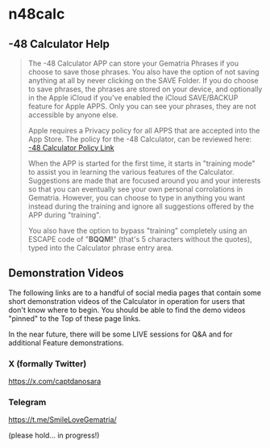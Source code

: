 # n48calc

## -48 Calculator Help

> The -48 Calculator APP can store your Gematria Phrases if you choose to save those phrases. You also have the option of not saving anything at all by never clicking on the SAVE Folder. If you do choose to save phrases, the phrases are stored on your device, and optionally in the Apple iCloud if you've enabled the iCloud SAVE/BACKUP feature for Apple APPS. Only you can see your phrases, they are not accessible by anyone else.
>
> Apple requires a Privacy policy for all APPS that are accepted into the App Store. The policy for the -48 Calculator, can be reviewed here: <a href='https://n48calculator.github.io/policy/' target='_blank'>-48 Calculator Policy Link</a>
>
> When the APP is started for the first time, it starts in "training mode" to assist you in learning the various features of the Calculator. Suggestions are made that are focused around you and your interests so that you can eventually see your own personal corrolations in Gematria. However, you can choose to type in anything you want instead during the training and ignore all suggestions offered by the APP during "training".
>
> You also have the option to bypass "training" completely using an ESCAPE code of "**BQQM!**" (that's 5 characters without the quotes), typed into the Calculator phrase entry area.

## Demonstration Videos

The following links are to a handful of social media pages that contain some short demonstration videos of the Calculator in operation for users that don't know where to begin. You should be able to find the demo videos "pinned" to the Top of these page links.

In the near future, there will be some LIVE sessions for Q&A and for additional Feature demonstrations.

### X (formally Twitter)
https://x.com/captdanosara

### Telegram
https://t.me/SmileLoveGematria/

(please hold... in progress!)
